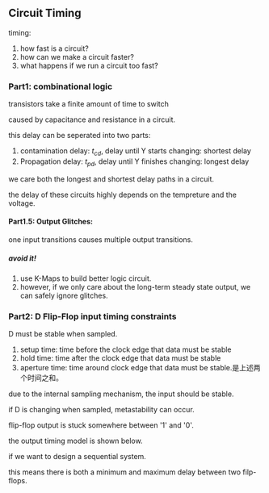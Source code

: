 ## Circuit Timing
timing:
1. how fast is a circuit?
2. how can we make a circuit faster?
3. what happens if we run a circuit too fast?
### Part1: combinational logic
transistors take a finite amount of time to switch

caused by capacitance and resistance in a circuit.

this delay can be seperated into two parts:
1. contamination delay: $t_{cd}$, delay until Y starts changing: shortest delay
2. Propagation delay: $t_{pd}$, delay until Y finishes changing: longest delay

we care both the longest and shortest delay paths in a circuit.

the delay of these circuits highly depends on the tempreture and the voltage.

#### Part1.5: Output Glitches:
one input transitions causes multiple output transitions.

##### avoid it!
1. use K-Maps to build better logic circuit.
2. however, if we only care about the long-term steady state output, we can safely ignore glitches.

### Part2: D Flip-Flop input timing constraints
D must be stable when sampled.

1. setup time: time before the clock edge that data must be stable
2. hold time: time after the clock edge that data must be stable
3. aperture time: time around clock edge that data must be stable.是上述两个时间之和。

due to the internal sampling mechanism, the input should be stable.

if D is changing when sampled, metastability can occur.

flip-flop output is stuck somewhere between '1' and '0'.

the output  timing model is shown below.

if we want to design a sequential system.

this means there is both a minimum and maximum delay between two filp-flops.

